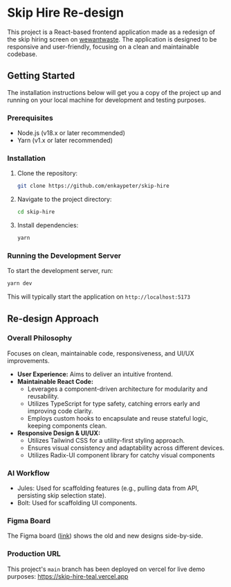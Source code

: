 # Skip Hire Re-design

This project is a React-based frontend application made as a redesign of the skip hiring screen on [wewantwaste](https://wewantwaste.co.uk/). The application is designed to be responsive and user-friendly, focusing on a clean and maintainable codebase.

## Getting Started
The installation instructions below will get you a copy of the project up and running on your local machine for development and testing purposes.

### Prerequisites

*   Node.js (v18.x or later recommended)
*   Yarn (v1.x or later recommended)

### Installation

1.  Clone the repository:
    ```bash
    git clone https://github.com/enkaypeter/skip-hire
    ```
2.  Navigate to the project directory:
    ```bash
    cd skip-hire
    ```
3.  Install dependencies:
    ```bash
    yarn
    ```

### Running the Development Server

To start the development server, run:

```bash
yarn dev
```

This will typically start the application on `http://localhost:5173`

## Re-design Approach

### Overall Philosophy
Focuses on clean, maintainable code, responsiveness, and UI/UX improvements.

- **User Experience:** Aims to deliver an intuitive frontend.
- **Maintainable React Code:**
  - Leverages a component-driven architecture for modularity and reusability.
  - Utilizes TypeScript for type safety, catching errors early and improving code clarity.
  - Employs custom hooks to encapsulate and reuse stateful logic, keeping components clean.
- **Responsive Design & UI/UX:**
  - Utilizes Tailwind CSS for a utility-first styling approach.
  - Ensures visual consistency and adaptability across different devices.
  - Utilizes Radix-UI component library for catchy visual components


### AI Workflow
- Jules: Used for scaffolding features (e.g., pulling data from API, persisting skip selection state).
- Bolt: Used for scaffolding UI components.

### Figma Board
The Figma board ([link](https://www.figma.com/design/LmLZjOlbdMCUTpNptoBjzc/skip-hire-redesign)) shows the old and new designs side-by-side.

### Production URL

This project's `main` branch has been deployed on vercel for live demo purposes:
https://skip-hire-teal.vercel.app
